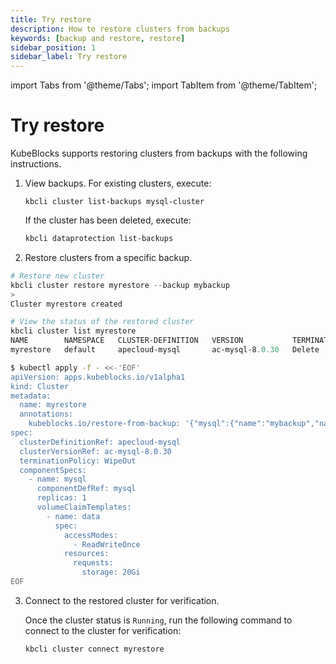 ```yaml
---
title: Try restore
description: How to restore clusters from backups
keywords: [backup and restore, restore]
sidebar_position: 1
sidebar_label: Try restore
---
```


import Tabs from '@theme/Tabs';
import TabItem from '@theme/TabItem';

# Try restore

KubeBlocks supports restoring clusters from backups with the following instructions.

1. View backups.
For existing clusters, execute:

    ```shell
    kbcli cluster list-backups mysql-cluster
    ```

   If the cluster has been deleted, execute:

    ```bash
    kbcli dataprotection list-backups
    ```

2. Restore clusters from a specific backup.

<Tabs>

<TabItem value="kbcli" label="kbcli" default>

```powershell
# Restore new cluster
kbcli cluster restore myrestore --backup mybackup
>
Cluster myrestore created

# View the status of the restored cluster
kbcli cluster list myrestore
NAME        NAMESPACE   CLUSTER-DEFINITION   VERSION           TERMINATION-POLICY   STATUS    CREATED-TIME
myrestore   default     apecloud-mysql       ac-mysql-8.0.30   Delete               Running   Oct 30,2023 16:26 UTC+0800
```

</TabItem>

<TabItem value="kubectl" label="kubectl">

```bash
$ kubectl apply -f - <<-'EOF'
apiVersion: apps.kubeblocks.io/v1alpha1
kind: Cluster
metadata:
  name: myrestore
  annotations:
    kubeblocks.io/restore-from-backup: '{"mysql":{"name":"mybackup","namespace":"default"}}'
spec:
  clusterDefinitionRef: apecloud-mysql
  clusterVersionRef: ac-mysql-8.0.30
  terminationPolicy: WipeOut
  componentSpecs:
    - name: mysql
      componentDefRef: mysql
      replicas: 1
      volumeClaimTemplates:
        - name: data
          spec:
            accessModes:
              - ReadWriteOnce
            resources:
              requests:
                storage: 20Gi
EOF
```

</TabItem>

</Tabs>

3. Connect to the restored cluster for verification.

    Once the cluster status is `Running`, run the following command to connect to the cluster for verification:

    ```bash
    kbcli cluster connect myrestore
    ```
